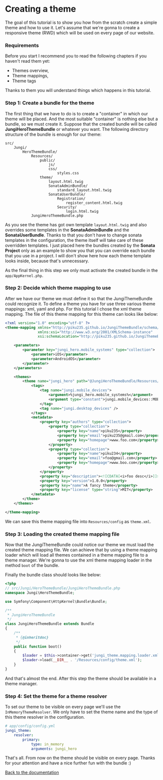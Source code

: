 Creating a theme
================

The goal of this tutorial is to show you how from the scratch create a simple theme and how to use it. Let's assume that 
we're gonna to create a responsive theme (RWD) which will be used on every page of our website.

### Requirements

Before you start I recommend you to read the following chapters if you haven't read them yet:

* Themes overview,
* Theme mappings,
* Theme tags

Thanks to them you will understand things which happens in this tutorial.

### Step 1: Create a bundle for the theme

The first thing that we have to do is to create a "container" in which our theme will be placed. And the most suitable
"container" is nothing else but a bundle, so we must create it. Suppose that the created bundle will be called 
**JungiHeroThemeBundle** or whatever you want. The following directory structure of the bundle is enough for our theme:

```
src/
    Jungi/
        HeroThemeBundle/
            Resources/
                public/
                    js/
                    css/
                        styles.css
                theme/
                    layout.html.twig
                    SonataAdminBundle/
                        standard_layout.html.twig
                    SonataUserBundle/
                        Registration/
                            register_content.html.twig
                        Security/
                            login.html.twig
            JungiHeroThemeBundle.php
```

As you see the theme has got own template `layout.html.twig` and also overrides some templates in the **SonataAdminBundle**
and the **SonataUserBundle**. Thanks to that you don't have to change sonata templates in the configuration, the theme
itself will take care of these overridden templates. I just placed here the bundles created by the **Sonata Project** 
only as an example to show you that you can override each bundle that you use in a project. I will don't show here how 
each theme template looks inside, because that's unnecessary.

As the final thing in this step we only must activate the created bundle in the `app/AppKernel.php`. 

### Step 2: Decide which theme mapping to use

After we have our theme we must define it so that the JungiThemeBundle could recognize it. To define a theme you have for 
use three various theme mappings: xml, yaml and php. For this tutorial I chose the xml theme mapping. The file of this 
theme mapping for this theme can looks like below:

```xml
<?xml version="1.0" encoding="utf-8" ?>
<theme-mapping xmlns="http://piku235.github.io/JungiThemeBundle/schema/theme-mapping"
               xmlns:xsi="http://www.w3.org/2001/XMLSchema-instance"
               xsi:schemaLocation="http://piku235.github.io/JungiThemeBundle/schema/theme-mapping https://raw.githubusercontent.com/piku235/JungiThemeBundle/master/Mapping/Loader/schema/theme-1.0.xsd">

    <parameters>
        <parameter key="jungi_hero.mobile_systems" type="collection">
            <parameter>iOS</parameter>
            <parameter>AndroidOS</parameter>
        </parameter>
    </parameters>

    <themes>
        <theme name="jungi_hero" path="@JungiHeroThemeBundle/Resources/theme">
            <tags>
                <tag name="jungi.mobile_devices">
                    <argument>%jungi_hero.mobile_systems%</argument>
                    <argument type="constant">jungi.mobile_devices::MOBILE</argument>
                </tag>
                <tag name="jungi.desktop_devices" />
            </tags>
            <metadata>
                <property key="authors" type="collection">
                    <property type="collection">
                        <property key="name">piku235</property>
                        <property key="email">piku235@gmail.com</property>
                        <property key="homepage">www.foo.com</property>
                    </property>
                    <property type="collection">
                        <property key="name">piku234</property>
                        <property key="email">foo@gmail.com</property>
                        <property key="homepage">www.boo.com</property>
                    </property>
                </property>
                <property key="description"><![CDATA[<i>foo desc</i>]]></property>
                <property key="version">1.0.0</property>
                <property key="name">A fancy theme</property>
                <property key="license" type="string">MIT</property>
            </metadata>
        </theme>
    </themes>

</theme-mapping>
```

We can save this theme mapping file into `Resources/config` as `theme.xml`.

### Step 3: Loading the created theme mapping file

Now that the JungiThemeBundle could notice our theme we must load the created theme mapping file. We can achieve that by
using a theme mapping loader which will load all themes contained in a theme mapping file to a theme manager. We're gonna 
to use the xml theme mapping loader in the method `boot` of the bundle.

Finally the bundle class should looks like below:

```php
<?php
// src/Jungi/HeroThemeBundle/JungiHeroThemeBundle.php
namespace Jungi\HeroThemeBundle;

use Symfony\Component\HttpKernel\Bundle\Bundle;

/**
 * JungiHeroThemeBundle
 */
class JungiHeroThemeBundle extends Bundle
{
	/**
	 * {@inheritdoc}
	 */
	public function boot()
	{
	    $loader = $this->container->get('jungi_theme.mapping.loader.xml');
	    $loader->load(__DIR__ . '/Resources/config/theme.xml');
	}
}
```

And that's almost the end. After this step the theme should be available in a theme manager.

### Step 4: Set the theme for a theme resolver

To set our theme to be visible on every page we'll use the `InMemoryThemeResolver`. We only have to set the theme name 
and the type of this theme resolver in the configuration.

```yaml
# app/config/config.yml
jungi_theme:
    resolver:
        primary:
            type: in_memory
            arguments: jungi_hero
```

That's all. From now on the theme should be visible on every page. Thanks for your attention and have a nice further fun 
with the bundle :)

[Back to the documentation](https://github.com/piku235/JungiThemeBundle/blob/master/Resources/doc/index.md)